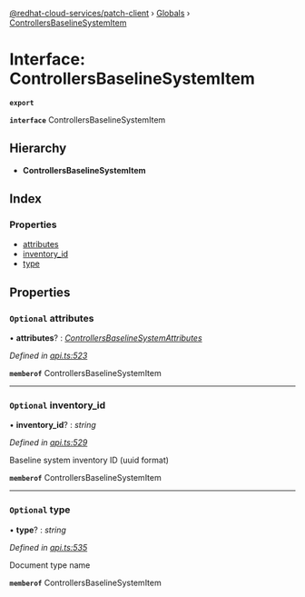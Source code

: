 [@redhat-cloud-services/patch-client](../README.md) › [Globals](../globals.md) › [ControllersBaselineSystemItem](controllersbaselinesystemitem.md)

# Interface: ControllersBaselineSystemItem

**`export`** 

**`interface`** ControllersBaselineSystemItem

## Hierarchy

* **ControllersBaselineSystemItem**

## Index

### Properties

* [attributes](controllersbaselinesystemitem.md#optional-attributes)
* [inventory_id](controllersbaselinesystemitem.md#optional-inventory_id)
* [type](controllersbaselinesystemitem.md#optional-type)

## Properties

### `Optional` attributes

• **attributes**? : *[ControllersBaselineSystemAttributes](controllersbaselinesystemattributes.md)*

*Defined in [api.ts:523](https://github.com/RedHatInsights/javascript-clients/blob/898b2150/packages/patch/api.ts#L523)*

**`memberof`** ControllersBaselineSystemItem

___

### `Optional` inventory_id

• **inventory_id**? : *string*

*Defined in [api.ts:529](https://github.com/RedHatInsights/javascript-clients/blob/898b2150/packages/patch/api.ts#L529)*

Baseline system inventory ID (uuid format)

**`memberof`** ControllersBaselineSystemItem

___

### `Optional` type

• **type**? : *string*

*Defined in [api.ts:535](https://github.com/RedHatInsights/javascript-clients/blob/898b2150/packages/patch/api.ts#L535)*

Document type name

**`memberof`** ControllersBaselineSystemItem
